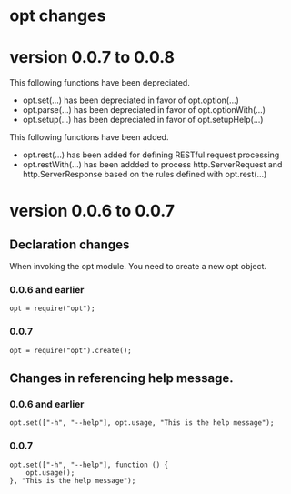 opt changes
===========


# version 0.0.7 to 0.0.8

This following functions have been depreciated.

* opt.set(...) has been depreciated in favor of opt.option(...)
* opt.parse(...) has been depreciated in favor of opt.optionWith(...)
* opt.setup(...) has been depreciated in favor of opt.setupHelp(...)

This following functions have been added.

* opt.rest(...) has been added for defining RESTful request processing
* opt.restWith(...) has been addded to process http.ServerRequest and http.ServerResponse based on the rules defined with opt.rest(...)


# version 0.0.6 to 0.0.7

## Declaration changes

When invoking the opt module. You need to create a new opt object. 

### 0.0.6 and earlier

	opt = require("opt");

### 0.0.7

	opt = require("opt").create();

## Changes in referencing help message.

### 0.0.6 and earlier

	opt.set(["-h", "--help"], opt.usage, "This is the help message");

### 0.0.7

	opt.set(["-h", "--help"], function () {
		opt.usage();
	}, "This is the help message");

